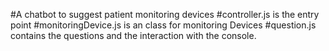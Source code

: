 #A chatbot to suggest patient monitoring devices
#controller.js is the entry point
#monitoringDevice.js is an class for monitoring Devices
#question.js contains the questions and the interaction with the console. 
